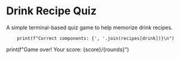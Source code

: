 # Drink Recipe Quiz

A simple terminal-based quiz game to help memorize drink recipes.


        print(f"Correct components: {', '.join(recipes[drink])}\n")

print(f"Game over! Your score: {score}/{rounds}")
